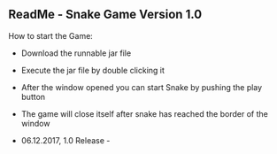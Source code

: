 ReadMe - Snake Game Version 1.0
--------------------------------
How to start the Game:

  - Download the runnable jar file
  - Execute the jar file by double clicking it
  - After the window opened you can start Snake by pushing the play button
  - The game will close itself after snake has reached the border of the window

- 06.12.2017, 1.0 Release -

